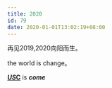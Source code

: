 ```yaml
---
title: 2020
id: 79
date: 2020-01-01T13:02:19+08:00
---
```



再见2019,2020向阳而生。

the world is change。

**_[US](http://192.144.164.198/USC/)_[C](http://192.144.164.198/USC/)** is **_come_**